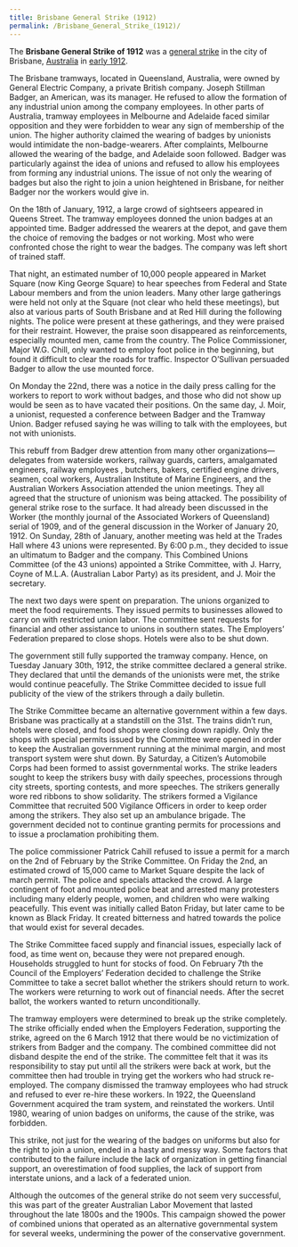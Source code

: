 ```yaml
---
title: Brisbane General Strike (1912)
permalink: /Brisbane_General_Strike_(1912)/
---
```


The **Brisbane General Strike of 1912** was a [general
strike](List_of_General_Strikes "wikilink") in the city of Brisbane,
[Australia](Australia "wikilink") in [early
1912](Timeline_of_Libertarian_Socialism_in_Oceania "wikilink").

The Brisbane tramways, located in Queensland, Australia, were owned by
General Electric Company, a private British company. Joseph Stillman
Badger, an American, was its manager. He refused to allow the formation
of any industrial union among the company employees. In other parts of
Australia, tramway employees in Melbourne and Adelaide faced similar
opposition and they were forbidden to wear any sign of membership of the
union. The higher authority claimed the wearing of badges by unionists
would intimidate the non-badge-wearers. After complaints, Melbourne
allowed the wearing of the badge, and Adelaide soon followed. Badger was
particularly against the idea of unions and refused to allow his
employees from forming any industrial unions. The issue of not only the
wearing of badges but also the right to join a union heightened in
Brisbane, for neither Badger nor the workers would give in.

On the 18th of January, 1912, a large crowd of sightseers appeared in
Queens Street. The tramway employees donned the union badges at an
appointed time. Badger addressed the wearers at the depot, and gave them
the choice of removing the badges or not working. Most who were
confronted chose the right to wear the badges. The company was left
short of trained staff.

That night, an estimated number of 10,000 people appeared in Market
Square (now King George Square) to hear speeches from Federal and State
Labour members and from the union leaders. Many other large gatherings
were held not only at the Square (not clear who held these meetings),
but also at various parts of South Brisbane and at Red Hill during the
following nights. The police were present at these gatherings, and they
were praised for their restraint. However, the praise soon disappeared
as reinforcements, especially mounted men, came from the country. The
Police Commissioner, Major W.G. Chill, only wanted to employ foot police
in the beginning, but found it difficult to clear the roads for traffic.
Inspector O’Sullivan persuaded Badger to allow the use mounted force.

On Monday the 22nd, there was a notice in the daily press calling for
the workers to report to work without badges, and those who did not show
up would be seen as to have vacated their positions. On the same day, J.
Moir, a unionist, requested a conference between Badger and the Tramway
Union. Badger refused saying he was willing to talk with the employees,
but not with unionists.

This rebuff from Badger drew attention from many other
organizations—delegates from waterside workers, railway guards, carters,
amalgamated engineers, railway employees , butchers, bakers, certified
engine drivers, seamen, coal workers, Australian Institute of Marine
Engineers, and the Australian Workers Association attended the union
meetings. They all agreed that the structure of unionism was being
attacked. The possibility of general strike rose to the surface. It had
already been discussed in the Worker (the monthly journal of the
Associated Workers of Queensland) serial of 1909, and of the general
discussion in the Worker of January 20, 1912. On Sunday, 28th of
January, another meeting was held at the Trades Hall where 43 unions
were represented. By 6:00 p.m., they decided to issue an ultimatum to
Badger and the company. This Combined Unions Committee (of the 43
unions) appointed a Strike Committee, with J. Harry, Coyne of M.L.A.
(Australian Labor Party) as its president, and J. Moir the secretary.

The next two days were spent on preparation. The unions organized to
meet the food requirements. They issued permits to businesses allowed to
carry on with restricted union labor. The committee sent requests for
financial and other assistance to unions in southern states. The
Employers’ Federation prepared to close shops. Hotels were also to be
shut down.

The government still fully supported the tramway company. Hence, on
Tuesday January 30th, 1912, the strike committee declared a general
strike. They declared that until the demands of the unionists were met,
the strike would continue peacefully. The Strike Committee decided to
issue full publicity of the view of the strikers through a daily
bulletin.

The Strike Committee became an alternative government within a few days.
Brisbane was practically at a standstill on the 31st. The trains didn’t
run, hotels were closed, and food shops were closing down rapidly. Only
the shops with special permits issued by the Committee were opened in
order to keep the Australian government running at the minimal margin,
and most transport system were shut down. By Saturday, a Citizen’s
Automobile Corps had been formed to assist governmental works. The
strike leaders sought to keep the strikers busy with daily speeches,
processions through city streets, sporting contests, and more speeches.
The strikers generally wore red ribbons to show solidarity. The strikers
formed a Vigilance Committee that recruited 500 Vigilance Officers in
order to keep order among the strikers. They also set up an ambulance
brigade. The government decided not to continue granting permits for
processions and to issue a proclamation prohibiting them.

The police commissioner Patrick Cahill refused to issue a permit for a
march on the 2nd of February by the Strike Committee. On Friday the 2nd,
an estimated crowd of 15,000 came to Market Square despite the lack of
march permit. The police and specials attacked the crowd. A large
contingent of foot and mounted police beat and arrested many protesters
including many elderly people, women, and children who were walking
peacefully. This event was initially called Baton Friday, but later came
to be known as Black Friday. It created bitterness and hatred towards
the police that would exist for several decades.

The Strike Committee faced supply and financial issues, especially lack
of food, as time went on, because they were not prepared enough.
Households struggled to hunt for stocks of food. On February 7th the
Council of the Employers’ Federation decided to challenge the Strike
Committee to take a secret ballot whether the strikers should return to
work. The workers were returning to work out of financial needs. After
the secret ballot, the workers wanted to return unconditionally.

The tramway employers were determined to break up the strike completely.
The strike officially ended when the Employers Federation, supporting
the strike, agreed on the 6 March 1912 that there would be no
victimization of strikers from Badger and the company. The combined
committee did not disband despite the end of the strike. The committee
felt that it was its responsibility to stay put until all the strikers
were back at work, but the committee then had trouble in trying get the
workers who had struck re-employed. The company dismissed the tramway
employees who had struck and refused to ever re-hire these workers. In
1922, the Queensland Government acquired the tram system, and reinstated
the workers. Until 1980, wearing of union badges on uniforms, the cause
of the strike, was forbidden.

This strike, not just for the wearing of the badges on uniforms but also
for the right to join a union, ended in a hasty and messy way. Some
factors that contributed to the failure include the lack of organization
in getting financial support, an overestimation of food supplies, the
lack of support from interstate unions, and a lack of a federated union.

Although the outcomes of the general strike do not seem very successful,
this was part of the greater Australian Labor Movement that lasted
throughout the late 1800s and the 1900s. This campaign showed the power
of combined unions that operated as an alternative governmental system
for several weeks, undermining the power of the conservative government.